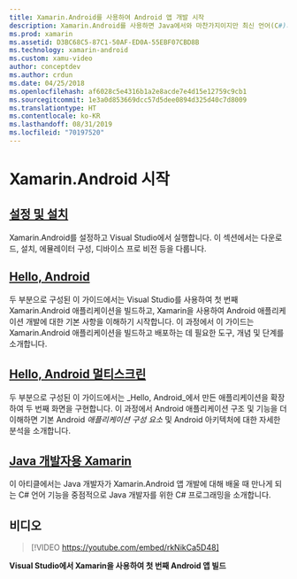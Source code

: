 ```yaml
---
title: Xamarin.Android를 사용하여 Android 앱 개발 시작
description: Xamarin.Android를 사용하면 Java에서와 마찬가지이지만 최신 언어(C#)의 유연성 및 간결함, .NET BCL(기본 클래스 라이브러리)의 기능 및 첫 번째 클래스 IDE(Visual Studio)를 활용한 동일한 UI 컨트롤을 사용하여 Android 애플리케이션을 만들 수 있습니다. 이 시리즈에서는 Xamarin.Android 개발의 기본 사항을 소개합니다. 설정 및 설치부터 첫 번째 애플리케이션을 빌드하는 작업까지 설명합니다.
ms.prod: xamarin
ms.assetid: D3BC68C5-87C1-50AF-ED0A-55EBF07CBD8B
ms.technology: xamarin-android
ms.custom: xamu-video
author: conceptdev
ms.author: crdun
ms.date: 04/25/2018
ms.openlocfilehash: af6028c5e4316b1a2e8acde7e4d15e12759c9cb1
ms.sourcegitcommit: 1e3a0d853669dcc57d5dee0894d325d40c7d8009
ms.translationtype: HT
ms.contentlocale: ko-KR
ms.lasthandoff: 08/31/2019
ms.locfileid: "70197520"
---
```

# <a name="get-started-with-xamarinandroid"></a>Xamarin.Android 시작

## <a name="setup-and-installationandroidget-startedinstallationindexmd"></a>[설정 및 설치](~/android/get-started/installation/index.md)

Xamarin.Android를 설정하고 Visual Studio에서 실행합니다. 이 섹션에서는 다운로드, 설치, 에뮬레이터 구성, 디바이스 프로 비전 등을 다룹니다.

## <a name="hello-androidandroidget-startedhello-androidindexmd"></a>[Hello, Android](~/android/get-started/hello-android/index.md)

두 부분으로 구성된 이 가이드에서는 Visual Studio를 사용하여 첫 번째 Xamarin.Android 애플리케이션을 빌드하고, Xamarin을 사용하여 Android 애플리케이션 개발에 대한 기본 사항을 이해하기 시작합니다.
이 과정에서 이 가이드는 Xamarin.Android 애플리케이션을 빌드하고 배포하는 데 필요한 도구, 개념 및 단계를 소개합니다.

## <a name="hello-android-multiscreenandroidget-startedhello-android-multiscreenindexmd"></a>[Hello, Android 멀티스크린](~/android/get-started/hello-android-multiscreen/index.md)

두 부분으로 구성된 이 가이드에서는 _Hello, Android_에서 만든 애플리케이션을 확장하여 두 번째 화면을 구현합니다. 이 과정에서 Android 애플리케이션 구조 및 기능을 더 이해하면 기본 Android *애플리케이션 구성 요소* 및 Android 아키텍처에 대한 자세한 분석을 소개합니다.

## <a name="xamarin-for-java-developersandroidget-startedjava-developersmd"></a>[Java 개발자용 Xamarin](~/android/get-started/java-developers.md)

이 아티클에서는 Java 개발자가 Xamarin.Android 앱 개발에 대해 배울 때 만나게 되는 C# 언어 기능을 중점적으로 Java 개발자를 위한 C# 프로그래밍을 소개합니다.

## <a name="video"></a>비디오

> [!VIDEO https://youtube.com/embed/rkNikCa5D48]

**Visual Studio에서 Xamarin을 사용하여 첫 번째 Android 앱 빌드**
